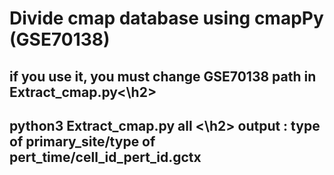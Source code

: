 <h1>Divide cmap database using cmapPy (GSE70138)</h1>
<h2>if you use it, you must change GSE70138 path in Extract_cmap.py<\h2>
<h2>python3 Extract_cmap.py all <\h2>
output : type of primary_site/type of pert_time/cell_id_pert_id.gctx
